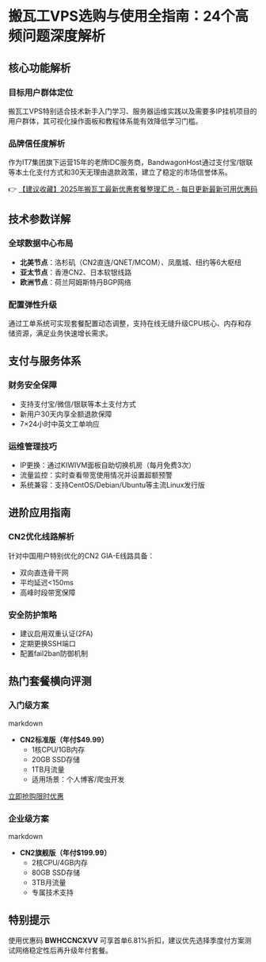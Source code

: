 # 搬瓦工VPS选购与使用全指南：24个高频问题深度解析

## 核心功能解析
### 目标用户群体定位
搬瓦工VPS特别适合技术新手入门学习、服务器运维实践以及需要多IP挂机项目的用户群体，其可视化操作面板和教程体系能有效降低学习门槛。

### 品牌信任度解析
作为IT7集团旗下运营15年的老牌IDC服务商，BandwagonHost通过支付宝/银联等本土化支付方式和30天无理由退款政策，建立了稳定的市场信誉体系。

👉 [【建议收藏】2025年搬瓦工最新优惠套餐整理汇总 - 每日更新最新可用优惠码](https://bit.ly/banwagon)

## 技术参数详解
### 全球数据中心布局
- **北美节点**：洛杉矶（CN2直连/QNET/MCOM）、凤凰城、纽约等6大枢纽
- **亚太节点**：香港CN2、日本软银线路
- **欧洲节点**：荷兰阿姆斯特丹BGP网络

### 配置弹性升级
通过工单系统可实现套餐配置动态调整，支持在线无缝升级CPU核心、内存和存储资源，满足业务快速增长需求。

## 支付与服务体系
### 财务安全保障
- 支持支付宝/微信/银联等本土支付方式
- 新用户30天内享全额退款保障
- 7×24小时中英文工单响应

### 运维管理技巧
- IP更换：通过KIWIVM面板自助切换机房（每月免费3次）
- 流量监控：实时查看带宽使用情况并设置超额预警
- 系统兼容：支持CentOS/Debian/Ubuntu等主流Linux发行版

## 进阶应用指南
### CN2优化线路解析
针对中国用户特别优化的CN2 GIA-E线路具备：
- 双向直连骨干网
- 平均延迟<150ms
- 高峰时段带宽保障

### 安全防护策略
- 建议启用双重认证(2FA)
- 定期更换SSH端口
- 配置fail2ban防御机制

## 热门套餐横向评测
### 入门级方案
markdown
- **CN2标准版（年付$49.99）**
  - 1核CPU/1GB内存
  - 20GB SSD存储
  - 1TB月流量
  - 适用场景：个人博客/爬虫开发

[立即抢购限时优惠](https://bit.ly/banwagon)

### 企业级方案
markdown
- **CN2旗舰版（年付$199.99）**
  - 2核CPU/4GB内存
  - 80GB SSD存储
  - 3TB月流量
  - 专属技术支持

## 特别提示
使用优惠码 **BWHCCNCXVV** 可享首单6.81%折扣，建议优先选择季度付方案测试网络稳定性后再升级年付套餐。